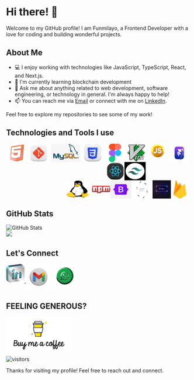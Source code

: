 # Hi there!  👋
Welcome to my GitHub profile! I am Funmilayo, a Frontend Developer with a love for coding and building  wonderful projects.

## About Me

- 💻 I enjoy working with technologies like JavaScript, TypeScript, React,  and Next.js.
- 🌱 I'm currently learning blockchain development
- 💬 Ask me about anything related to web development, software engineering, or technology in general. I'm always happy to help!
- 📫 You can reach me via [Email](funmmy565@gmail.com) or connect with me on [LinkedIn](https://www.linkedin.com/in/yourprofile).




Feel free to explore my repositories to see some of my work!

## Technologies and Tools I use 


<div align="center" style="display: flex; justify-content: space-around; ">
<img src="images/htmlr.png" width="50" height="50">
<img src="images/git.png" width="50" height="50">
<img src="images/mysql.png" width="80" height="50">
<img src="images/css_icon.png" width="50" height="50">
<img src="images/figma.svg" width="50" height="50">
<img src="images/vimr.png" width="50" height="50">
<img src="images/js_rounded.png" width="50" height="40">
<img src="images/framer_motion.png" width="50" height="50">


</div>


<div align="center" style="display: flex;  place-self:center; margin-left:30%;">
<img src="images/react_glossy-removebg-preview.png" width="50" height="50" style="border-radius:50%;">
<img src="images/tailwind.png" width="58" height="50">
  
</div>

   <div align="center" style="display: flex;  place-self:center; margin-left:30%;">
<img src="images/linuxr.png" width="80" height="50" style="border-radius:50%;">
<img src="images/npmr.png" width="50" height="50" style="border-radius:50%;">
<img src="images/botstrap.png" width="58" height="50">
<img src="images/nextjs-removebg-preview.png" width="58" height="50">
<img src="images/shadcn.jfif" width="50" height="50">
<img src="images/firebaser.png" width="50" height="50">

</div>



## GitHub Stats

![GitHub Stats](https://github-readme-stats.vercel.app/api?username=Debbie-alt&show_icons=true&theme=github)<br>
<img  src="https://streak-stats.demolab.com/?user=Debbie-alt&count_private=true&theme=dark&border_radius=10" width="48%" >


   ## Let's Connect
 <div align="center" style="display:flex;">

 <a href="https://www.linkedin.com/in/funmilayo-fayemi-7112ab272" target=_blank>
 <img  src="images/linkedin2.png" width="50">&nbsp; 
 <a href="mailto:funmmy565@gmail.com" target=_blank>
 <img  src="images/gmailorig.png" width="70">
 </a>&nbsp; 
 <a href="https://wa.link/6nbbpz" target=_blank>
 <img  src="images/wats3-removebg-preview.png" width="65">
  
 </a>
 </div>


<!-- - LinkedIn: [My LinkedIn](https://www.linkedin.com/in/yourprofile)
- Website: [Funmi's Portfolio](https://funmi-folio.vercel.app)
- Twitter: [See Me on Twitter](https://twitter.com/Funmi565) -->

## FEELING GENEROUS?
   
<a href="https://www.buymeacoffee.com/funmilayo" target=_blank>
 <img src="images/buymeacoffee_logo_icon_169441-removebg-preview.png" width="180"/>
</a>

![visitors](https://komarev.com/ghpvc/?username=Debbie-alt&color=green)

Thanks for visiting my profile! Feel free to reach out and connect.

